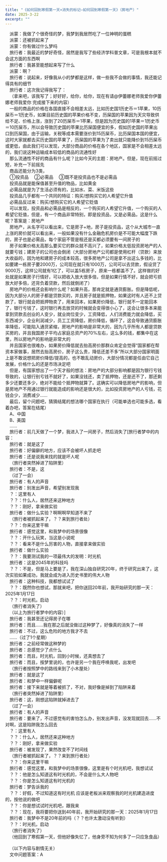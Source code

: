 ```yaml
---
title: "《如何回到寒假第一天×消失的标记—如何回到寒假第一天》（房地产）"
date: 2025-3-22
excerpt: ""
---
```



&ensp;&ensp;派蒙：我做了个很奇怪的梦，我梦到我居然吃了一位神明的蛋糕  
&ensp;&ensp;派蒙：还被抓起来了  
&ensp;&ensp;派蒙：你有做过什么梦吗  
&ensp;&ensp;旅行者：我最近的梦好奇怪，居然是我写了些经济学科普文章，可是我根本就不会这方面的东西啊  
&ensp;&ensp;旅行者：我甚至能想起来写了什么  
&ensp;&ensp;派蒙：啊？  
&ensp;&ensp;旅行者：说起来，好像我从小的梦都是这样，做一些我不会做的事情，我还能记得具有的细节  
&ensp;&ensp;旅行者：这次我记得我写了：  
&ensp;&ensp;（拿来吧，该我写了；好好好，给你，给你，现在有请@伊蕾娜老师我爱你伊蕾娜老师我爱你 完成接下来的内容）  
&ensp;&ensp;一般的商品的价格在各国直接不会相差太远，比如历史国1历史币＝1苹果，10历屎币＝1历史币，如果目前历史国的苹果价格不变，历屎国的苹果因为天灾导致供给不足、价格上涨，涨到了20历屎币＝1苹果，但是因为历史国的1苹果＝1历史币＝10历屎币，所以会导致历史国的苹果比历屎国便宜的多，假如历史国的苹果出口到历屎国，由于运输，关税等成本需要涨价到15历屎币，比历屎国本国的便宜，这时大家就都去买历史国的苹果了，历屎国的苹果为了卖出就只能降价到15历屎币或更低，由此我们可以发现，大部分商品的价格在各个地区，国家是不会相差太远的，我们说这种运输成本较低的商品的流通性好  
&ensp;&ensp;那么流通性不好的商品有什么呢？比如今天的主题：房地产。但是，现在前摇过短，补充一下前摇先  
&ensp;&ensp;商品还能分为3类，  
&ensp;&ensp;①投资品 
&ensp;&ensp;②必需品
&ensp;&ensp;③既不是投资品也不是必需品  
&ensp;&ensp;投资品就是能保值甚至升值的物品，比如黄金  
&ensp;&ensp;必需品就是为了生活必须有的，比如水、菜、米饭这些  
&ensp;&ensp;投资品几乎都有一个共同的特征：购买/想购买它的人希望它升值  
&ensp;&ensp;必需品反过来：购买/想购买它的人希望它贬值  
&ensp;&ensp;可以发现，投资品和必需品是相反的，一个购买的人希望它升值，一个购买的人希望它贬值，但是，有一个商品非常特别，即是投资品，又是必需品，这是什么呢？答案是：房地产  
&ensp;&ensp;房地产，从名字可以看出来，它是房子+地，房子是投资品，这个从大城市一直上涨的房价就可以看出来，一般如果没有什么金融危机房价是不可能大幅度下跌的，房子也是必需品，每个家庭不管是租还是买都必须要有一间房子的  
&ensp;&ensp;房子如果价格太高那么要买它的群众就不高兴了，如果价格太低投资房地产的人就要亏钱；建房子的公司也会倒闭（大部分房地产公司都是使用杠杆（贷款）来放大收益的，因为地和建房子的成本较高，很多房地产公司是拿不出这么多钱的，比如要建一栋房子要2000万，公司现在就只有1000万，公司可以去贷款，假设贷了9000万，这样公司就有1亿了，可以盖5栋房子，原来一栋都盖不了。这样做的好处就是如果房子行情好，可以把收入放大很多倍，但是如果行情不好，就会把亏损放大好多倍，还背负着贷款，然后就倒闭了）  
&ensp;&ensp;房地产的价格还会影响什么呢？如果升高，那肯定就是通货膨胀。但是降低呢，因为大部分人的房子都是贷款买的，并且房子就是抵押物，如果这时有人还不上贷款了，银行就会把抵押物卖了，用来回本，如果房价降低，银行就不一定能回本了，银行亏钱了，这时银行再去放贷的时候就会变得很小心了，这会让很多本来能拿到贷款去创业的人变少，就业岗位变少，工资降低，人们消费能力就会降低，买东西减少，企业利润减少，员工工资降低，房价降低，循环了，这会导致通货膨胀率降低，可能陷入通货紧缩，房地产的影响是非常大的，因为几乎所有人都是贷款买房的，并且我国房子平均占家庭总资产的70%左右，这么多的钱，都集中在这里，所以房地产的影响是非常大的  
&ensp;&ensp;并且国家也很难办，如果房价降低就去抬高房价那群众肯定会觉得“国家都在帮资本家做事，居然去抬高房价，房子这么贵，降低还差不多”所以大部分国家明面上是不敢说想把房价降低/提高的，也不敢乱动房价，大部分情况都是任由它自己发展，价格什么的还是市场决定吧  
&ensp;&ensp;但是，有国家想出了一个天才般的想法：房地产的大部分影响都是因为银行亏钱导致的，让银行别亏钱不就好了，如果没钱还，卖了抵押物，还是还不了，那还剩多少还要还多少，绝对不能给个抵押物就算了。这确实可以降低房地产的影响，但是房地产不用通过银行就能造成的影响还是很大的，比如投资房地产的人亏钱，花钱会少，消费减少……  
&ensp;&ensp;最后，留个问题吧，猜猜结尾的想法哪个国家在执行（可能单选也可能多选，看着办吧，答案在结尾）  
&ensp;&ensp;A、中国  
&ensp;&ensp;B、美国  
&ensp;&ensp;……  
&ensp;&ensp;旅行者：前几天做了一个梦，我进入了一间房子，然后消失了[旅行者梦中的内容：  
&ensp;&ensp;旅行者：就是这了  
&ensp;&ensp;旅行者：好偏僻的地方，应该不会被坏人抓走吧  
&ensp;&ensp;旅行者：还是说我来找的就是坏人呢  
&ensp;&ensp;（旅行者突然掉进了陷阱里）  
&ensp;&ensp;旅行者：不是，这  
&ensp;&ensp;（过了一会）  
&ensp;&ensp;旅行者：有人的声音  
&ensp;&ensp;旅行者：别发出声音，希望别发现我  
&ensp;&ensp;？：这里有人  
&ensp;&ensp;？？：什么人，居然还来这种地方  
&ensp;&ensp;？？：刚好，拿来做实验  
&ensp;&ensp;旅行者：做什么实验？啊啊啊早知道不来了  
&ensp;&ensp;（旅行者被抓起来了，？？来到旅行者处）  
&ensp;&ensp;？？：你来这里干嘛  
&ensp;&ensp;旅行者：感觉这里，和我梦中的场景很像  
&ensp;&ensp;？？：开什么玩笑，当这是小说呢  
&ensp;&ensp;？？：看来不是什么厉害的人物，直接拿来做实验  
&ensp;&ensp;旅行者：做什么实验  
&ensp;&ensp;？？：我要测试我的一项最伟大的发明：时光机  
&ensp;&ensp;旅行者：这是2045年的科技吗  
&ensp;&ensp;？？：不是，但是马上要是了，我在深山独自研究20年，终于研究出来了，这次实验如果成功，我就会成为进入历史书里的伟大人物  
&ensp;&ensp;旅行者：这种科技，我都想试试了  
&ensp;&ensp;？？：既然你也想试，那就来吧，把你送回20年前，我开始研究的那一天：2025年1月17日  
&ensp;&ensp;？？：时光机，启动  
&ensp;&ensp;（旅行者消失了）  
&ensp;&ensp;（以上为旅行者梦中的内容）]  
&ensp;&ensp;旅行者：我甚至还记得房子在哪  
&ensp;&ensp;旅行者：而且……我在那之后就没做过这种梦了，好像真的消失了一样  
&ensp;&ensp;旅行者：不过，这么危险的地方我才不去  
&ensp;&ensp;……（过了1个星期）  
&ensp;&ensp;旅行者：之前经常做这种梦的  
&ensp;&ensp;旅行者：总感觉少了点什么  
&ensp;&ensp;旅行者：而且，时光机，回到小时候，还真想去了  
&ensp;&ensp;旅行者：而且，按梦里说的，也许是另一个我在呼唤我呢，出发吧  
&ensp;&ensp;（旅行者按照梦中的路线来到了小木屋处）  
&ensp;&ensp;旅行者：就是这了  
&ensp;&ensp;旅行者：和梦中一样偏僻呢  
&ensp;&ensp;旅行者：接下来就是等着被抓了，不对，我好像是掉到了陷阱来着  
&ensp;&ensp;（旅行者突然掉进了陷阱里）  
&ensp;&ensp;旅行者：这，刚想这陷阱就掉进去了  
&ensp;&ensp;（过了一会）  
&ensp;&ensp;旅行者：有人的声音  
&ensp;&ensp;旅行者：要来了，不过感觉有的害怕怎么办，别发出声音，没发现就回去……不对啊，这是陷阱我怎么回去  
&ensp;&ensp;？：这里有人  
&ensp;&ensp;？？：什么人，居然还来这种地方  
&ensp;&ensp;？？：刚好，拿来做实验  
&ensp;&ensp;旅行者：被发现了，果然改变不了时间线  
&ensp;&ensp;（旅行者被抓起来了，？？来到旅行者处）  
&ensp;&ensp;？？：你来这里干嘛  
&ensp;&ensp;旅行者：感觉这里，和我梦中的场景很像，这里是有个时光机吧，我想试试  
&ensp;&ensp;？？：他是怎么知道这有时光机的，不会是什么大人物吧  
&ensp;&ensp;？？：你是怎么知道这有时光机的  
&ensp;&ensp;旅行者：梦告诉我的  
&ensp;&ensp;？？：好假，不过知道这有时光机 应该是老板派来观察我的时光机建造进度的，按他说的做吧  
&ensp;&ensp;？？：你是想试试时光机吧，跟我来  
&ensp;&ensp;？？：现在，我将要把你送到40年前，我开始研究的那一天：2025年1月17日  
&ensp;&ensp;旅行者：我梦中不是20年前的吗（？？也许太激动没有听到）  
&ensp;&ensp;？？：时光机，启动  
&ensp;&ensp;（旅行者消失了）  
&ensp;&ensp;（他回到了寒假第一天，但他好像失忆了，他身旁不知为何多了一只应急食品）  
&ensp;&ensp;  
&ensp;&ensp;（以下内容与剧情无关）  
&ensp;&ensp;文中问题答案：A  
